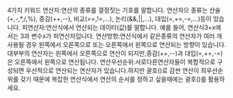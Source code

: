 4가지 키워드
연산자:연산의 종류를 결정짓는 기호를 말합니다. 연산자으 종류는 산술(+,-,*,/,%), 증감(++,--), 비교(==,!=,...), 논리(&&,||,...), 대입(=,+=,-=,...)등이 있습니다.
피연산자:연산식에서 연산되는 데이터(값)를 말합니다. 예를 들어, 연산식3+x에서는 3과 변수x가 피연산자입니다.
연산방항:연산식에서 같은종류의 연산자가 여러 개 사용될 경우 왼쪽에서 오른쪽으로 또는 오른쪽에서 왼쪽으로 연산되는 방향이 있습니다. 대부부의 연산자는 왼쪽에서 오른쪽으로 연산이 되지만,증감(++,--)과 대입(=,+=,-=)은 오른쪽에서 왼쪽으로 연산됩니다.
연산우선순위:서로다른연산자들이 복합적으로 구성되면 우선적으로 연산되는 연산자가 있습니다.하지만 괄호()로 감싼 연산이 최우선순위를 갖기 때문에 복잡한 연산식에서 연산의 순서를 정하고 싶을때에는 괄호()를 활용하세요. 